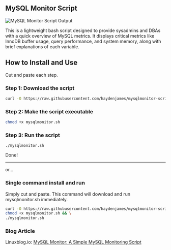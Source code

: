 ## MySQL Monitor Script
![MySQL Monitor Script Output](https://static.linuxblog.io/wp-content/uploads/2025/01/mysqlmonitor-script-5.png)

This is a lightweight bash script designed to provide sysadmins and DBAs with a quick overview of MySQL metrics. It displays critical metrics like InnoDB buffer usage, query performance, and system memory, along with brief explanations of each variable.

## How to Install and Use
Cut and paste each step.

### Step 1: Download the script
```bash
curl -O https://raw.githubusercontent.com/haydenjames/mysqlmonitor-script/main/mysqlmonitor.sh
```

### Step 2: Make the script executable
```bash
chmod +x mysqlmonitor.sh
```

### Step 3: Run the script
`./mysqlmonitor.sh`

Done! 

---------------------------------------------------

or...
### Single command install and run
Simply cut and paste. This command will download and run mysqlmonitor.sh immediately.  
```bash
curl -O https://raw.githubusercontent.com/haydenjames/mysqlmonitor-script/main/mysqlmonitor.sh && \
chmod +x mysqlmonitor.sh && \
./mysqlmonitor.sh
```

### Blog Article 
Linuxblog.io: [MySQL Monitor: A Simple MySQL Monitoring Script](https://linuxblog.io/mysql-monitor-script/)
